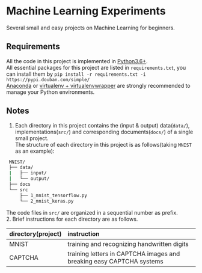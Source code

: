 # Machine Learning Experiments
Several small and easy projects on Machine Learning for beginners.

## Requirements
All the code in this project is implemented in [Python3.6+](https://www.python.org/downloads/).  
All essential packages for this project are listed in `requirements.txt`, you can install them by 
`pip install -r requirements.txt -i https://pypi.douban.com/simple/`  
[Anaconda](https://docs.anaconda.com/anaconda/) or [virtualenv + virtualenvwrapper](http://www.jianshu.com/p/44ab75fbaef2) are strongly recommended to manage your Python environments.

## Notes
1. Each directory in this project contains the (input & output) data(`data/`), implementations(`src/`) and corresponding documents(`docs/`) of a single small project.  
The structure of each directory in this project is as follows(taking `MNIST` as an example):  
```bash
 MNIST/
 ├── data/
 |   ├── input/
 |   └── output/
 ├── docs
 └── src
     ├── 1_mnist_tensorflow.py
     └── 2_mnist_keras.py
 ```
 The code files in `src/` are organized in a sequential number as prefix.  
2. Brief instructions for each directory are as follows.
 
 | directory(project) | instruction |
 | :--- | :--- |
 | MNIST | training and recognizing handwritten digits |
 | CAPTCHA | training letters in CAPTCHA images and breaking easy CAPTCHA systems |
